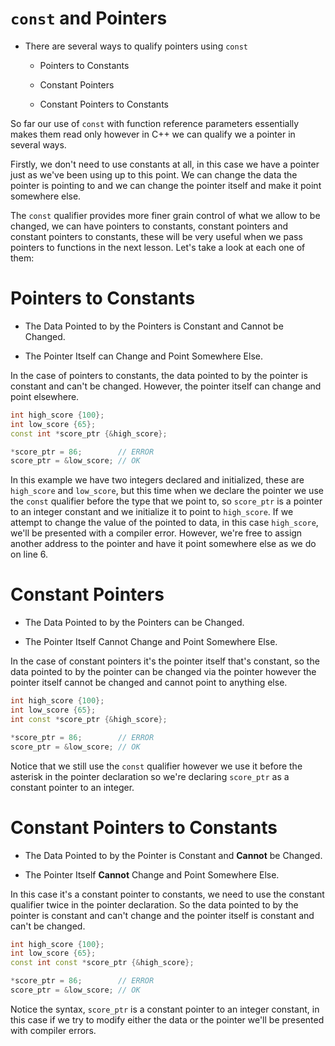 # `const` and Pointers

- There are several ways to qualify pointers using `const`

	- Pointers to Constants
	
	- Constant Pointers
	
	- Constant Pointers to Constants

So far our use of `const` with function reference parameters essentially makes them read only however in C++ we can qualify we a pointer in several ways. 

Firstly, we don't need to use constants at all, in this case we have a pointer just as we've been using up to this point. We can change the data the pointer is pointing to and we can change the pointer itself and make it point somewhere else.

The `const` qualifier provides more finer grain control of what we allow to be changed, we can have pointers to constants, constant pointers and constant pointers to constants, these will be very useful when we pass pointers to functions in the next lesson. Let's take a look at each one of them:

# Pointers to Constants

- The Data Pointed to by the Pointers is Constant and Cannot be Changed.

-  The Pointer Itself can Change and Point Somewhere Else.

In the case of pointers to constants, the data pointed to by the pointer is constant and can't be changed. However, the pointer itself can change and point elsewhere.

```cpp nums
int high_score {100};
int low_score {65};
const int *score_ptr {&high_score};

*score_ptr = 86;        // ERROR
score_ptr = &low_score; // OK
```

In this example we have two integers declared and initialized, these are `high_score` and `low_score`, but this time when we declare the pointer we use the `const` qualifier before the type that we point to, so `score_ptr` is a pointer to an integer constant and we initialize it to point to `high_score`. If we attempt to change the value of the pointed to data, in this case `high_score`, we'll be presented with a compiler error. However, we're free to assign another address to the pointer and have it point somewhere else as we do on line 6. 

# Constant Pointers

- The Data Pointed to by the Pointers can be Changed.

- The Pointer Itself Cannot Change and Point Somewhere Else.

In the case of constant pointers it's the pointer itself that's constant, so the data pointed to by the pointer can be changed via the pointer however the pointer itself cannot be changed and cannot point to anything else.

```cpp nums
int high_score {100};
int low_score {65};
int const *score_ptr {&high_score};

*score_ptr = 86;        // ERROR
score_ptr = &low_score; // OK
```

Notice that we still use the `const` qualifier however we use it before the asterisk in the pointer declaration so we're declaring `score_ptr` as a constant pointer to an integer. 

# Constant Pointers to Constants

- The Data Pointed to by the Pointer is Constant and **Cannot** be Changed.

- The Pointer Itself **Cannot** Change and Point Somewhere Else.

In this case it's a constant pointer to constants, we need to use the constant qualifier twice in the pointer declaration. So the data pointed to by the pointer is constant and can't change and the pointer itself is constant and can't be changed. 

```cpp nums
int high_score {100};
int low_score {65};
const int const *score_ptr {&high_score};

*score_ptr = 86;        // ERROR
score_ptr = &low_score; // OK
```

Notice the syntax, `score_ptr` is a constant pointer to an integer constant, in this case if we try to modify either the data or the pointer we'll be presented with compiler errors. 